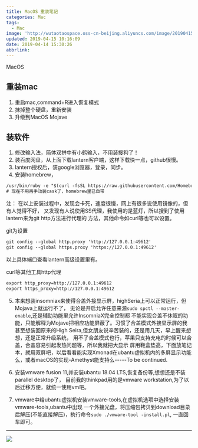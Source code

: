 ```yaml
---
title: MacOS 重装笔记
categories: Mac
tags:
  - Mac
image: 'http://wutaotaospace.oss-cn-beijing.aliyuncs.com/image/20190415_1.jpg'
updated: 2019-04-15 10:16:09
date: 2019-04-14 15:30:26
abbrlink:
---
```

MacOS
<!-- more -->
## 重装mac
1. 重启mac,command+R进入恢复模式
2. 抹掉整个硬盘，重新安装
3. 升级到MacOS Mojave
## 装软件
1. 修改输入法，简体双拼中有小鹤输入，不用装搜狗了！
2. 装百度网盘，从上面下载lantern客户端，这样下载快一点，github很慢。
3. lantern授权后，装google浏览器，登录，同步。
4. 安装homebrew，
```txt
/usr/bin/ruby -e "$(curl -fsSL https://raw.githubusercontent.com/Homebrew/install/master/install)"
# 现在不用再手动装cask了，homebrew里已自带
```
注： 在以上安装过程中，发现会卡死，速度很慢，网上有很多说使用镜像的，但有人觉得不好，
又发现有人说使用SS代理，我使用的是蓝灯，所以搜到了使用lantern来为git http方法进行代理的
方法，其他命令如curl等也可以设置。

git为设置
```txt
git config --global http.proxy 'http://127.0.0.1:49612'
git config --global https.proxy 'https://127.0.0.1:49612'
```
以上具体端口查看lantern高级设置里有。

curl等其他工具http代理
```txt
export http_proxy=http://127.0.0.1:49612
export https_proxy=http://127.0.0.1:49612
```
5. 本来想装insomniax来使得合盖外接显示屏，highSeria上可以正常运行，但Mojava上就运行不了，
无论是开启允许任意来源`sudo spctl --master-enable`,还是辅助功能里允许InsomniaX完全控制都
不能实现合盖不休眠的功能，只能解释为Mojave把相应功能屏蔽了。习惯了合盖模式外接显示屏的我
甚至想装回原来的High Seira,但女朋友说辛苦装的，还是用几天，早上醒来想想，还是正常升级系统，
用不了合盖模式也行，苹果只支持充电的时候可以合盖，合盖容易引起发热问题等，所以我就把大显示
屏用鞋盒垫高，下面放笔记本，就用双屏吧，以后看看能实现Xmonad在ubantu虚拟机内的多屏显示功能
么，或者macOS的实现-Amethyst能支持么-----To be continued.

6. 安装vmware fusion 11,并安装ubantu 18.04 LTS,恢复备份等,想想还是不装parallel desktop了，
目前我的thinkpad用的是vmware workstation,为了以后迁移方便，就统一使用vm吧。

7. vmware中给ubantu虚拟机安装vmware-tools,在虚拟机选项中选择安装vmware-tools,ubantu中出现
一个外接光盘，将压缩包拷贝到download目录后解压(不能直接解压)，执行命令`sudo ./vmware-tool
-install.pl`, 一直回车即可。

<hr />
<img src="http://wutaotaospace.oss-cn-beijing.aliyuncs.com/image/20190415_1.jpg" class="full-image" />
